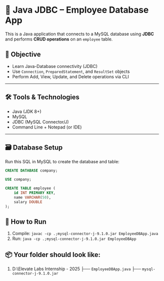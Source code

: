 # 🧾 Java JDBC – Employee Database App

This is a Java application that connects to a MySQL database using **JDBC** and performs **CRUD operations** on an `employee` table.

## 🎯 Objective

- Learn Java-Database connectivity (JDBC)
- Use `Connection`, `PreparedStatement`, and `ResultSet` objects
- Perform Add, View, Update, and Delete operations via CLI

---

## 🛠️ Tools & Technologies

- Java (JDK 8+)
- MySQL
- JDBC (MySQL Connector/J)
- Command Line + Notepad (or IDE)

---

## 🗃️ Database Setup

Run this SQL in MySQL to create the database and table:

```sql
CREATE DATABASE company;

USE company;

CREATE TABLE employee (
    id INT PRIMARY KEY,
    name VARCHAR(50),
    salary DOUBLE
);
```
## 🚀 How to Run

1. Compile: `javac -cp .;mysql-connector-j-9.1.0.jar EmployeeDBApp.java`
2. Run: `java -cp .;mysql-connector-j-9.1.0.jar EmployeeDBApp`

## 📦 Your folder should look like:

1. D:\Elevate Labs Internship - 2025
    ├── `EmployeeDBApp.java`
    ├── `mysql-connector-j-9.1.0.jar`
